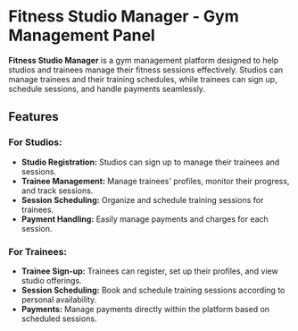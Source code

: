 # Fitness Studio Manager - Gym Management Panel

**Fitness Studio Manager** is a gym management platform designed to help studios and trainees manage their fitness sessions effectively. Studios can manage trainees and their training schedules, while trainees can sign up, schedule sessions, and handle payments seamlessly.

## Features

### For Studios:
- **Studio Registration:** Studios can sign up to manage their trainees and sessions.
- **Trainee Management:** Manage trainees' profiles, monitor their progress, and track sessions.
- **Session Scheduling:** Organize and schedule training sessions for trainees.
- **Payment Handling:** Easily manage payments and charges for each session.

### For Trainees:
- **Trainee Sign-up:** Trainees can register, set up their profiles, and view studio offerings.
- **Session Scheduling:** Book and schedule training sessions according to personal availability.
- **Payments:** Manage payments directly within the platform based on scheduled sessions.
